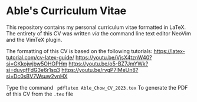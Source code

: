 # Able's Curriculum Vitae

This repository contains my personal curriculum vitae formatted in LaTeX. 
The entirety of this CV was written *via* the command line text editor NeoVim and the VimTeX plugin. 

The formatting of this CV is based on the following tutorials:
https://latex-tutorial.com/cv-latex-guide/
https://youtu.be/VjsX4tznW40?si=GKkojwjbw5OHOPHm
https://youtu.be/o5-BZ7JmYWk?si=duvqfFdG3e6r1sq3
https://youtu.be/rvgP7IMeUn8?si=Dc0sBV7Wsuw2vnHX

Type the command ``` pdflatex Able_Chow_CV_2023.tex``` To generate the PDF of this CV from the `.tex` file 
